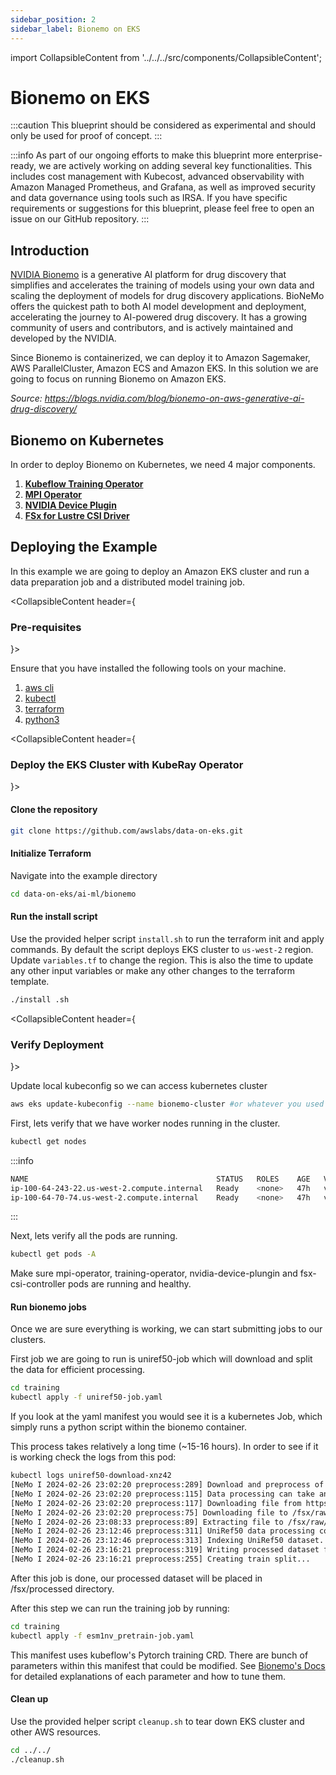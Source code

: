 ```yaml
---
sidebar_position: 2
sidebar_label: Bionemo on EKS
---
```

import CollapsibleContent from '../../../src/components/CollapsibleContent';

# Bionemo on EKS

:::caution
This blueprint should be considered as experimental and should only be used for proof of concept.
:::

:::info
As part of our ongoing efforts to make this blueprint more enterprise-ready, we are actively working on adding several key functionalities. This includes cost management with Kubecost, advanced observability with Amazon Managed Prometheus, and Grafana, as well as improved security and data governance using tools such as IRSA. If you have specific requirements or suggestions for this blueprint, please feel free to open an issue on our GitHub repository.
:::

## Introduction

[NVIDIA Bionemo](https://www.nvidia.com/en-us/clara/bionemo/) is a generative AI platform for drug discovery that simplifies and accelerates the training of models using your own data and scaling the deployment of models for drug discovery applications. BioNeMo offers the quickest path to both AI model development and deployment, accelerating the journey to AI-powered drug discovery. It has a growing community of users and contributors, and is actively maintained and developed by the NVIDIA.

Since Bionemo is containerized, we can deploy it to Amazon Sagemaker, AWS ParallelCluster, Amazon ECS and Amazon EKS. In this solution we are going to focus on running Bionemo on Amazon EKS. 

*Source: https://blogs.nvidia.com/blog/bionemo-on-aws-generative-ai-drug-discovery/*

## Bionemo on Kubernetes

In order to deploy Bionemo on Kubernetes, we need 4 major components. 

1) [**Kubeflow Training Operator**](https://www.kubeflow.org/docs/components/training/)
2) [**MPI Operator**](https://github.com/kubeflow/mpi-operator)
3) [**NVIDIA Device Plugin**](https://github.com/NVIDIA/k8s-device-plugin)
4) [**FSx for Lustre CSI Driver**](https://docs.aws.amazon.com/eks/latest/userguide/fsx-csi.html)


## Deploying the Example

In this example we are going to deploy an Amazon EKS cluster and run a data preparation job and a distributed model training job.

<CollapsibleContent header={<h3><span>Pre-requisites</span></h3>}>

Ensure that you have installed the following tools on your machine.

1. [aws cli](https://docs.aws.amazon.com/cli/latest/userguide/install-cliv2.html)
2. [kubectl](https://Kubernetes.io/docs/tasks/tools/)
3. [terraform](https://learn.hashicorp.com/tutorials/terraform/install-cli)
4. [python3](https://www.python.org/)

</CollapsibleContent>

<CollapsibleContent header={<h3><span>Deploy the EKS Cluster with KubeRay Operator</span></h3>}>

#### Clone the repository

```bash
git clone https://github.com/awslabs/data-on-eks.git
```

#### Initialize Terraform

Navigate into the example directory

```bash
cd data-on-eks/ai-ml/bionemo
```

#### Run the install script

Use the provided helper script `install.sh` to run the terraform init and apply commands. By default the script deploys EKS cluster to `us-west-2` region. Update `variables.tf` to change the region. This is also the time to update any other input variables or make any other changes to the terraform template.


```bash
./install .sh
```

</CollapsibleContent>

<CollapsibleContent header={<h3><span>Verify Deployment</span></h3>}>

Update local kubeconfig so we can access kubernetes cluster

```bash
aws eks update-kubeconfig --name bionemo-cluster #or whatever you used for EKS cluster name
```

First, lets verify that we have worker nodes running in the cluster.

```bash
kubectl get nodes
```
:::info
```bash
NAME                                          STATUS   ROLES    AGE   VERSION
ip-100-64-243-22.us-west-2.compute.internal   Ready    <none>   47h   v1.29.0-eks-5e0fdde
ip-100-64-70-74.us-west-2.compute.internal    Ready    <none>   47h   v1.29.0-eks-5e0fdde
```
:::

Next, lets verify all the pods are running.

```bash
kubectl get pods -A
```
Make sure mpi-operator, training-operator, nvidia-device-plungin and fsx-csi-controller pods are running and healthy.

#### Run bionemo jobs

Once we are sure everything is working, we can start submitting jobs to our clusters.

First job we are going to run is uniref50-job which will download and split the data for efficient processing.

```bash
cd training
kubectl apply -f uniref50-job.yaml
```

If you look at the yaml manifest you would see it is a kubernetes Job, which simply runs a python script within the bionemo container.

This process takes relatively a long time (~15-16 hours). In order to see if it is working check the logs from this pod:

```bash
kubectl logs uniref50-download-xnz42
[NeMo I 2024-02-26 23:02:20 preprocess:289] Download and preprocess of UniRef50 data does not currently use GPU. Workstation or CPU-only instance recommended.
[NeMo I 2024-02-26 23:02:20 preprocess:115] Data processing can take an hour or more depending on system resources.
[NeMo I 2024-02-26 23:02:20 preprocess:117] Downloading file from https://ftp.uniprot.org/pub/databases/uniprot/uniref/uniref50/uniref50.fasta.gz...
[NeMo I 2024-02-26 23:02:20 preprocess:75] Downloading file to /fsx/raw/uniref50.fasta.gz...
[NeMo I 2024-02-26 23:08:33 preprocess:89] Extracting file to /fsx/raw/uniref50.fasta...
[NeMo I 2024-02-26 23:12:46 preprocess:311] UniRef50 data processing complete.
[NeMo I 2024-02-26 23:12:46 preprocess:313] Indexing UniRef50 dataset.
[NeMo I 2024-02-26 23:16:21 preprocess:319] Writing processed dataset files to /fsx/processed...
[NeMo I 2024-02-26 23:16:21 preprocess:255] Creating train split...
```

After this job is done, our processed dataset will be placed in /fsx/processed directory.

After this step we can run the training job by running:

```bash
cd training
kubectl apply -f esm1nv_pretrain-job.yaml
```

This manifest uses kubeflow's Pytorch training CRD. There are bunch of parameters within this manifest that could be modified. See [Bionemo's Docs](https://docs.nvidia.com/bionemo-framework/latest/notebooks/model_training_esm1nv.html) for detailed explanations of each parameter and how to tune them.

#### Clean up
Use the provided helper script `cleanup.sh` to tear down EKS cluster and other AWS resources.

```bash
cd ../../
./cleanup.sh
```

</CollapsibleContent>
